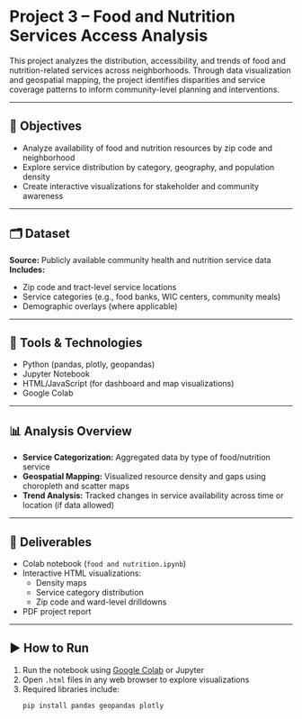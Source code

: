 # Project 3 – Food and Nutrition Services Access Analysis

This project analyzes the distribution, accessibility, and trends of food and nutrition-related services across neighborhoods. Through data visualization and geospatial mapping, the project identifies disparities and service coverage patterns to inform community-level planning and interventions.

---

## 📌 Objectives

- Analyze availability of food and nutrition resources by zip code and neighborhood
- Explore service distribution by category, geography, and population density
- Create interactive visualizations for stakeholder and community awareness

---

## 🗂️ Dataset

**Source:** Publicly available community health and nutrition service data  
**Includes:**  
- Zip code and tract-level service locations  
- Service categories (e.g., food banks, WIC centers, community meals)  
- Demographic overlays (where applicable)

---

## 🧰 Tools & Technologies

- Python (pandas, plotly, geopandas)
- Jupyter Notebook
- HTML/JavaScript (for dashboard and map visualizations)
- Google Colab

---

## 📊 Analysis Overview

- **Service Categorization:** Aggregated data by type of food/nutrition service
- **Geospatial Mapping:** Visualized resource density and gaps using choropleth and scatter maps
- **Trend Analysis:** Tracked changes in service availability across time or location (if data allowed)

---

## 📁 Deliverables

- Colab notebook (`food and nutrition.ipynb`)
- Interactive HTML visualizations:
  - Density maps
  - Service category distribution
  - Zip code and ward-level drilldowns
- PDF project report

---

## ▶️ How to Run

1. Run the notebook using [Google Colab](https://colab.research.google.com/) or Jupyter
2. Open `.html` files in any web browser to explore visualizations
3. Required libraries include:
   ```bash
   pip install pandas geopandas plotly
